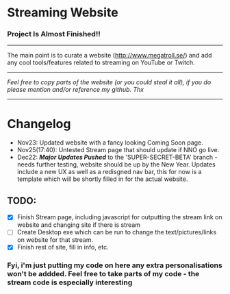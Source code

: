 # Streaming Website #

### Project Is Almost Finished!! ###

 - - - - -

The main point is to curate a website (http://www.megatroll.se/) and add any cool tools/features related to streaming on YouTube or Twitch.

 - - - -

*Feel free to copy parts of the website (or you could steal it all), if you do please mention and/or reference my github. Thx*

- - - - - -

Changelog
=========

* Nov23: Updated website with a fancy looking Coming Soon page.
* Nov25(17:40): Untested Stream page that should update if NNO go live.
* Dec22: ***Major Updates Pushed*** to the 'SUPER-SECRET-BETA' branch - needs further testing, website should be up by the New Year. Updates include a new UX as well as a redisgned nav bar, this for now is a template which will be shortly filled in for the actual website.

## TODO: ##
- [x] Finish Stream page, including javascript for outputting the stream link on website and changing site if there is stream
- [ ] Create Desktop exe which can be run to change the text/pictures/links on website for that stream.
- [x] Finish rest of site, fill in info, etc.

### Fyi, i'm just putting my code on here any extra personalisations won't be addded. Feel free to take parts of my code - the stream code is especially interesting ###
